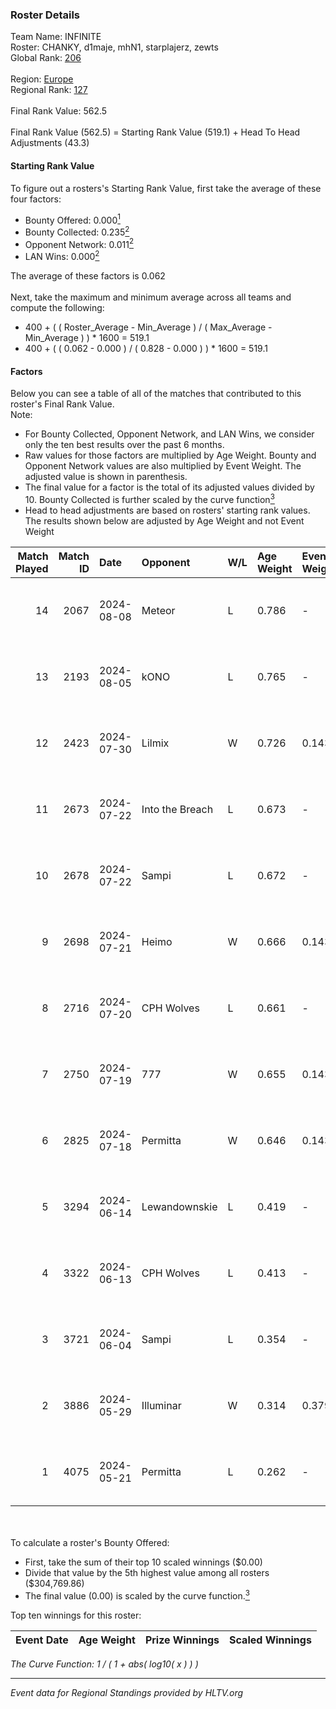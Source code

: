 ### Roster Details<br />
Team Name: INFINITE<br />
Roster: CHANKY, d1maje, mhN1, starplajerz, zewts<br />
Global Rank: [206](../../standings_global_2024_10_09.md)<br />
<br />
Region: [Europe]( ../../standings_europe_2024_10_09.md)<br />
Regional Rank: [127]( ../../standings_europe_2024_10_09.md)<br />
<br />
Final Rank Value:  562.5<br />
<br />
Final Rank Value (562.5) = Starting Rank Value (519.1) + Head To Head Adjustments (43.3)<br />

#### Starting Rank Value<br />
To figure out a rosters's Starting Rank Value, first take the average of these four factors:<br />
- Bounty Offered: 0.000[<sup>1</sup>](#table2)
- Bounty Collected: 0.235[<sup>2</sup>](#table1)
- Opponent Network: 0.011[<sup>2</sup>](#table1)
- LAN Wins: 0.000[<sup>2</sup>](#table1)

The average of these factors is 0.062<br />
<br />
Next, take the maximum and minimum average across all teams and compute the following:<br />
- 400 + ( ( Roster_Average - Min_Average ) / ( Max_Average - Min_Average ) ) * 1600 = 519.1
- 400 + ( ( 0.062 - 0.000 ) / ( 0.828 - 0.000 ) ) * 1600 = 519.1


#### Factors<br />
Below you can see a table of all of the matches that contributed to this roster's Final Rank Value.<br />
Note:<br />

- For Bounty Collected, Opponent Network, and LAN Wins, we consider only the ten best results over the past 6 months.
- Raw values for those factors are multiplied by Age Weight. Bounty and Opponent Network values are also multiplied by Event Weight. The adjusted value is shown in parenthesis.
- The final value for a factor is the total of its adjusted values divided by 10. Bounty Collected is further scaled by the curve function[<sup>3</sup>](#curveFunction)
- Head to head adjustments are based on rosters' starting rank values. The results shown below are adjusted by Age Weight and not Event Weight
<span id="table1"></span><br />


| Match Played | Match ID | Date       | Opponent        | W/L | Age Weight | Event Weight | Bounty Collected | Opponent Network | LAN Wins  | H2H Adj. | Roster                                   |
| -: | -: | :- | :- | :- | :- | :- | :- | :- | :- | -: | :- |
|           14 |     2067 | 2024-08-08 | Meteor          | L   | 0.786      | -            | -                | -                | -         |    -7.61 | CHANKY, d1maje, mhN1, starplajerz, zewts |
|           13 |     2193 | 2024-08-05 | kONO            | L   | 0.765      | -            | -                | -                | -         |    -4.78 | CHANKY, d1maje, mhN1, starplajerz, zewts |
|           12 |     2423 | 2024-07-30 | Lilmix          | W   | 0.726      | 0.143        | 0.011 (0.001)    | 0.042 (0.004)    | 0 (0.000) |    16.43 | CHANKY, d1maje, mhN1, starplajerz, zewts |
|           11 |     2673 | 2024-07-22 | Into the Breach | L   | 0.673      | -            | -                | -                | -         |    -2.25 | CHANKY, d1maje, mhN1, starplajerz, zewts |
|           10 |     2678 | 2024-07-22 | Sampi           | L   | 0.672      | -            | -                | -                | -         |    -2.16 | CHANKY, d1maje, mhN1, starplajerz, zewts |
|            9 |     2698 | 2024-07-21 | Heimo           | W   | 0.666      | 0.143        | 0.003 (0.000)    | 0.135 (0.013)    | 0 (0.000) |    12.84 | CHANKY, d1maje, mhN1, starplajerz, zewts |
|            8 |     2716 | 2024-07-20 | CPH Wolves      | L   | 0.661      | -            | -                | -                | -         |    -2.50 | CHANKY, d1maje, mhN1, starplajerz, zewts |
|            7 |     2750 | 2024-07-19 | 777             | W   | 0.655      | 0.143        | 0.005 (0.000)    | 0.056 (0.005)    | 0 (0.000) |    13.22 | CHANKY, d1maje, mhN1, starplajerz, zewts |
|            6 |     2825 | 2024-07-18 | Permitta        | W   | 0.646      | 0.143        | 0.036 (0.003)    | 0.918 (0.085)    | 0 (0.000) |    18.36 | CHANKY, d1maje, mhN1, starplajerz, zewts |
|            5 |     3294 | 2024-06-14 | Lewandownskie   | L   | 0.419      | -            | -                | -                | -         |    -2.20 | CHANKY, d1maje, mhN1, starplajerz, zewts |
|            4 |     3322 | 2024-06-13 | CPH Wolves      | L   | 0.413      | -            | -                | -                | -         |    -1.55 | CHANKY, d1maje, mhN1, starplajerz, zewts |
|            3 |     3721 | 2024-06-04 | Sampi           | L   | 0.354      | -            | -                | -                | -         |    -0.74 | d1maje, mhN1, starplajerz, waZz, zewts   |
|            2 |     3886 | 2024-05-29 | Illuminar       | W   | 0.314      | 0.379        | 0.003 (0.000)    | 0.045 (0.005)    | 0 (0.000) |     7.09 | d1maje, mhN1, starplajerz, waZz, zewts   |
|            1 |     4075 | 2024-05-21 | Permitta        | L   | 0.262      | -            | -                | -                | -         |    -0.83 | d1maje, mhN1, starplajerz, waZz, zewts   |

<br />
<span id="table2"></span><br />
To calculate a roster's Bounty Offered:<br />

- First, take the sum of their top 10 scaled winnings ($0.00)
- Divide that value by the 5th highest value among all rosters ($304,769.86)
- The final value (0.00) is scaled by the curve function.[<sup>3</sup>](#curveFunction)

Top ten winnings for this roster:<br />

| Event Date | Age Weight | Prize Winnings | Scaled Winnings |
| :- | -: | :- | :- |


<span id="curveFunction"></span>_The Curve Function: 1 / ( 1 + abs( log10( x ) ) )_<br />

---
_Event data for Regional Standings provided by HLTV.org_<br />
